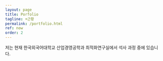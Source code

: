 ```yaml
---
layout: page
title: Porfolio
tagline: +근황 
permalink: /portfolio.html
ref: now
order: 2
---
```


저는 현재 한국외국어대학교 산업경영공학과 최적화연구실에서 석사 과정 중에 있습니다.

